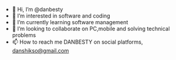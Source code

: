 - 👋 Hi, I’m @danbesty
- 👀 I’m interested in software and coding
- 🌱 I’m currently learning software management
- 💞️ I’m looking to collaborate on PC,mobile and solving technical problems
- 📫 How to reach me DANBESTY on social platforms, danshikso@gmail.com

<!---
danbesty/danbesty is a ✨ special ✨ repository because its `README.md` (this file) appears on your GitHub profile.
You can click the Preview link to take a look at your changes.
--->
